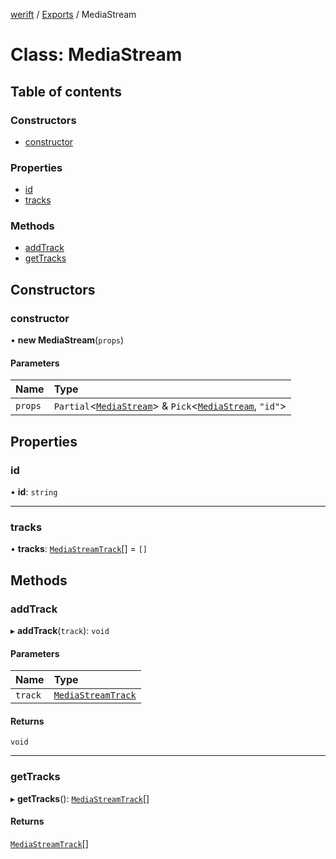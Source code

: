 [werift](../README.md) / [Exports](../modules.md) / MediaStream

# Class: MediaStream

## Table of contents

### Constructors

- [constructor](MediaStream.md#constructor)

### Properties

- [id](MediaStream.md#id)
- [tracks](MediaStream.md#tracks)

### Methods

- [addTrack](MediaStream.md#addtrack)
- [getTracks](MediaStream.md#gettracks)

## Constructors

### constructor

• **new MediaStream**(`props`)

#### Parameters

| Name | Type |
| :------ | :------ |
| `props` | `Partial`<[`MediaStream`](MediaStream.md)\> & `Pick`<[`MediaStream`](MediaStream.md), ``"id"``\> |

## Properties

### id

• **id**: `string`

___

### tracks

• **tracks**: [`MediaStreamTrack`](MediaStreamTrack.md)[] = `[]`

## Methods

### addTrack

▸ **addTrack**(`track`): `void`

#### Parameters

| Name | Type |
| :------ | :------ |
| `track` | [`MediaStreamTrack`](MediaStreamTrack.md) |

#### Returns

`void`

___

### getTracks

▸ **getTracks**(): [`MediaStreamTrack`](MediaStreamTrack.md)[]

#### Returns

[`MediaStreamTrack`](MediaStreamTrack.md)[]
